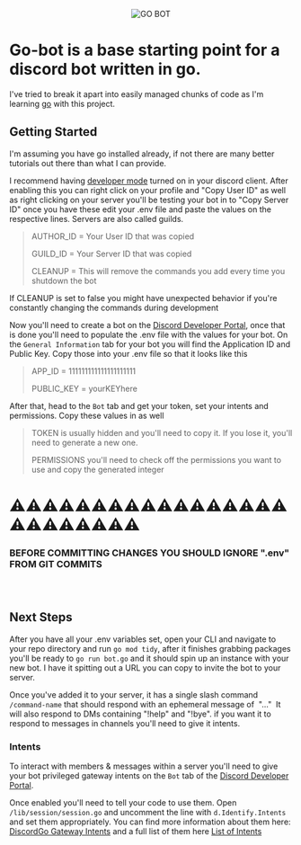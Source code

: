 <p align="center">
  <img alt="GO BOT" src="https://iili.io/JVyhMTx.png" />
</p>

# **Go-bot** is a base starting point for a discord bot written in go.
I've tried to break it apart into easily managed chunks of code as I'm learning [go](https://go.dev) with this project.

## Getting Started
I'm assuming you have go installed already, if not there are many better tutorials out there than what I can provide.

I recommend having [developer mode](https://www.howtogeek.com/714348/how-to-enable-or-disable-developer-mode-on-discord/)
turned on in your discord client.  After enabling this you can right click on your profile and "Copy User ID" as well as right clicking on your server you'll
be testing your bot in to "Copy Server ID" once you have these edit your .env file and paste the values on the respective lines.  Servers are also called guilds.
> AUTHOR_ID  = Your User ID that was copied
>
> GUILD_ID  = Your Server ID that was copied
>
> CLEANUP  = This will remove the commands you add every time you shutdown the bot

If CLEANUP is set to false you might have unexpected behavior if you're constantly changing the commands during development

Now you'll need to create a bot on the [Discord Developer Portal](https://discord.com/developers/applications), once that is done you'll need to populate the 
.env file with the values for your bot.  On the `General Information` tab for your bot you will find the Application ID and Public Key.  Copy those into 
your .env file so that it looks like this
> APP_ID      = 111111111111111111111
> 
> PUBLIC_KEY  = yourKEYhere
>

After that, head to the `Bot` tab and get your token, set your intents and permissions.  Copy these values in as well
> TOKEN is usually hidden and you'll need to copy it.  If you lose it, you'll need to generate a new one.
> 
> PERMISSIONS you'll need to check off the permissions you want to use and copy the generated integer

# ⚠️⚠️⚠️⚠️⚠️⚠️⚠️⚠️⚠️⚠️⚠️⚠️⚠️⚠️⚠️⚠️⚠️⚠️⚠️⚠️⚠️⚠️⚠️⚠️⚠️
### BEFORE COMMITTING CHANGES YOU SHOULD IGNORE ".env" FROM GIT COMMITS

### &nbsp; 
## Next Steps
After you have all your .env variables set, open your CLI and navigate to your repo directory and run `go mod tidy`, after it finishes grabbing packages 
you'll be ready to `go run bot.go` and it should spin up an instance with your new bot.  I have it spitting out a URL you can copy to invite the bot to your
server.  

Once you've added it to your server, it has a single slash command `/command-name` that should respond with an ephemeral message of &nbsp;"..."&nbsp; 
It will also respond to DMs containing "!help" and "!bye".  if you want it to respond to messages in channels you'll need to give it intents.

### Intents
To interact with members & messages within a server you'll need to give your bot privileged gateway intents on the `Bot` tab of the 
[Discord Developer Portal](https://discord.com/developers/applications).  

Once enabled you'll need to tell your code to use them.  Open `/lib/session/session.go` and uncomment the line with `d.Identify.Intents` and 
set them appropriately.  You can find more information about them here: 
[DiscordGo Gateway Intents](https://github.com/bwmarrin/discordgo/wiki/FAQ#gateway-intents) and a full list of them here 
[List of Intents](https://github.com/bwmarrin/discordgo/blob/202785c50b9ed7366f7b92c75fea6c5e0b37f69e/structs.go#L2559)









